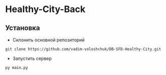 # Healthy-City-Back
## Установка
- Склонить основной репозиторий
```
git clone https://github.com/vadim-voloshchuk/DB-SFD-Healthy-City.git
```
- Запустить сервер
```
py main.py
```
